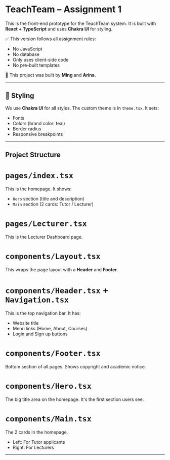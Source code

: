 # TeachTeam – Assignment 1

This is the front-end prototype for the TeachTeam system.
It is built with **React + TypeScript** and uses **Chakra UI** for styling.

✅ This version follows all assignment rules:
- No JavaScript
- No database
- Only uses client-side code
- No pre-built templates

👥 This project was built by **Ming** and **Arina**.

---

## 🎨 Styling

We use **Chakra UI** for all styles.
The custom theme is in `theme.tsx`.
It sets:
- Fonts
- Colors (brand color: teal)
- Border radius
- Responsive breakpoints

---

## Project Structure

# `pages/index.tsx`
This is the homepage. It shows:
- `Hero` section (title and description)
- `Main` section (2 cards: Tutor / Lecturer)

# `pages/Lecturer.tsx`
This is the Lecturer Dashboard page.

# `components/Layout.tsx`
This wraps the page layout with a **Header** and **Footer**.

# `components/Header.tsx` + `Navigation.tsx`
This is the top navigation bar. It has:
- Website title
- Menu links (Home, About, Courses)
- Login and Sign up buttons

# `components/Footer.tsx`
Bottom section of all pages.
Shows copyright and academic notice.

# `components/Hero.tsx`
The big title area on the homepage.
It's the first section users see.

# `components/Main.tsx`
The 2 cards in the homepage.
- Left: For Tutor applicants
- Right: For Lecturers

---

